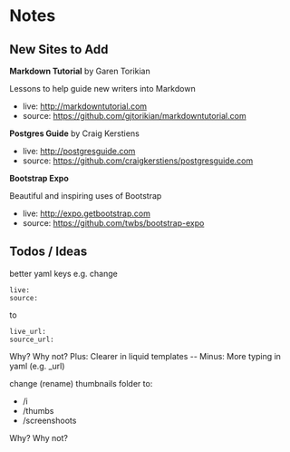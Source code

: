 # Notes

## New Sites to Add


**Markdown Tutorial** by Garen Torikian

Lessons to help guide new writers into Markdown

- live: <http://markdowntutorial.com>
- source: <https://github.com/gjtorikian/markdowntutorial.com>

**Postgres Guide** by Craig Kerstiens

- live:   <http://postgresguide.com>
- source: <https://github.com/craigkerstiens/postgresguide.com>


**Bootstrap Expo**

Beautiful and inspiring uses of Bootstrap

- live:   <http://expo.getbootstrap.com>
- source: <https://github.com/twbs/bootstrap-expo>



## Todos / Ideas

better yaml keys e.g. change

~~~
live:
source:
~~~

to 

~~~
live_url:
source_url:
~~~

Why? Why not?   Plus: Clearer in liquid templates   -- Minus: More typing in yaml (e.g. _url)


change (rename) thumbnails folder to:

- /i
- /thumbs
- /screenshoots

Why? Why not?



